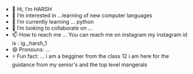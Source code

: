 - 👋 Hi, I’m HARSH
- 👀 I’m interested in ...learning of new computer languages 
- 🌱 I’m currently learning ... python
- 💞️ I’m looking to collaborate on ... 
- 📫 How to reach me ... You can reach me on instagram my instagram id is : ig._harsh_1
- 😄 Pronouns: ...
- ⚡ Fun fact: ... i am a begginer from the class 12 i am here for the guidance from my senior's and the top level mangerals 

<!---
harsh150106/harsh150106 is a ✨ special ✨ repository because its `README.md` (this file) appears on your GitHub profile.
You can click the Preview link to take a look at your changes.
--->
